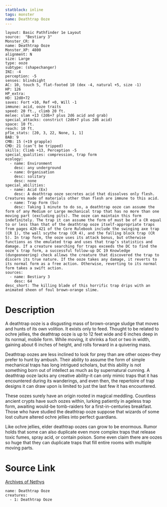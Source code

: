 ```yaml
---
statblock: inline
tags: monster
name: Deathtrap Ooze
---
```

```statblock
layout: Basic Pathfinder 1e Layout
source:  "Bestiary 3"
Monster_CR: 8
name: Deathtrap Ooze
Monster_XP: 4800
alignment: N
size: Large
type: ooze
subtype: (shapechanger)
INI: -4
perception: -5
senses: blindsight
AC: 10, touch 5, flat-footed 10 (dex -4, natural +5, size -1)
HP: 126
HP_extra: 
HD: 12d8+72
saves: Fort +10, Ref +0, Will -1
immune: acid, ooze traits
speed: 20 ft., climb 20 ft.
melee: slam +13 (2d6+7 plus 2d6 acid and grab)
special_attacks: constrict (2d6+7 plus 2d6 acid)
space: 10 ft.
reach: 10 ft.
pf1e_stats: [20, 3, 22, None, 1, 1]
BAB: 9
CMB: 15 (+19 grapple)
CMD: 21 (can’t be tripped)
skills: Climb +13, Perception -5
special_qualities: compression, trap form
ecology:
  - name: Environment
    desc: any underground
  - name: Organisation
    desc: solitary
    desc: none
special_abilities:
  - name: Acid (Ex)
    desc: A deathtrap ooze secretes acid that dissolves only flesh. Creatures made of materials other than flesh are immune to this acid.
  - name: Trap Form (Su)
    desc: Taking 1 minute to do so, a deathtrap ooze can assume the form of any Medium or Large mechanical trap that has no more than one moving part (excluding pits). The ooze can maintain this form indefinitely. The trap it can assume the form of must be of a CR equal to or less than that of the deathtrap ooze itself-appropriate traps from pages 420-421 of the Core Rulebook include the swinging axe trap (CR 1), the wall scythe trap (CR 4), and the falling block trap (CR 5). In trap form, the ooze uses its attack bonus, but otherwise functions as the emulated trap and uses that trap’s statistics and damage. If a creature searching for traps exceeds the DC to find the ooze’s trap form, a successful follow-up DC 19 Knowledge (dungeoneering) check allows the creature that discovered the trap to discern its true nature. If the ooze takes any damage, it reverts to its normal form as a free action. Otherwise, reverting to its normal form takes a swift action.
sources:
  - name: Bestiary 3
    desc: 64
desc_short: The killing blade of this horrific trap drips with an animated sheen of foul brown-orange slime.
```
# Description
A deathtrap ooze is a disgusting mass of brown-orange sludge that moves and hunts of its own volition. It exists only to feed. Thought to be related to ochre jellies, the deathtrap ooze is up to 12 feet wide and 6 inches deep in its normal, mobile form. While moving, it shrinks a foot or two in width, gaining about 6 inches of height, and rolls forward in a quivering mass.

Deathtrap oozes are less inclined to look for prey than are other oozes-they prefer to hunt by ambush. Their ability to assume the form of simple mechanical traps has long intrigued scholars, but this ability is not something born out of intellect as much as by supernatural cunning. A deathtrap ooze lacks any creative ability-it can only mimic traps that it has encountered during its wanderings, and even then, the repertoire of trap designs it can draw upon is limited to just the last few it has encountered.

These oozes surely have an origin rooted in magical meddling. Countless ancient crypts have such oozes within, lurking patiently in ageless trap form, awaiting would-be tomb-raiders for a first-in-centuries breakfast. Those who have studied the deathtrap ooze suppose that wizards of some lost culture altered ochre jellies into perfect guardians.

Like ochre jellies, elder deathtrap oozes can grow to be enormous. Rumor holds that some can also duplicate even more complex traps that release toxic fumes, spray acid, or contain poison. Some even claim there are oozes so huge that they can duplicate traps that fill entire rooms with multiple moving parts.
# Source Link
[Archives of Nethys](https://aonprd.com/MonsterDisplay.aspx?ItemName=Deathtrap%20Ooze)
```encounter-table
name: Deathtrap Ooze
creatures:
  - 1: Deathtrap Ooze
```
